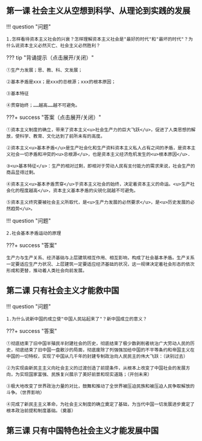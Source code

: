 ## 第一课 社会主义从空想到科学、从理论到实践的发展

!!! question "问题"

    1.怎样看待资本主义社会的兴衰？怎样理解资本主义社会是"最好的时代"和"最坏的时代"？为什么说资本主义必然灭亡、社会主义必然胜利？

??? tip "背诵提示（点击展开/关闭）"

    ①生产力发展；思、教、科、文发展；

    ②基本矛盾是xxx；是xxx的总根源；xxx的根本原因；

    ③基本特征

    ④贯穿始终；……越高……越不可避免。

???+ success "答案（点击展开/关闭）"

    ①资本主义制度的确立，带来了资本主义<u>社会生产力的巨大飞跃</u>，促进了人类思想的解放，使科学、教育、文化达到了前所未有的高度。

    ②资本主义<u>基本矛盾</u>是生产社会化和生产资料资本主义私人占有之间的矛盾，是资本主义社会一切矛盾和冲突的<u>总根源</u>，也是资本主义经济危机发生的<u>根本原因</u>.

    ③<u>基本特征</u>：生产的相对过剩，即相对于劳动人民有支付能力的需求来说，社会生产的商品显得过剩。

    ④资本主义<u>基本矛盾贯穿</u>于资本主义社会的始终，决定着资本主义的命运。<u>生产社会化的程度越高</u>，资本主义基本矛盾的尖锐化就越不可避免。

    ⑤资本主义终究要被社会主义所取代，是<u>生产力发展的必然要求</u>，是<u>历史发展的必然趋势</u>。

!!! question "问题"

    2.社会基本矛盾运动的原理

???+ success "答案"

    生产力与生产关系、经济基础与上层建筑相互作用、相互影响，构成了社会基本矛盾。生产关系一定要适应生产力状况、上层建筑一定要适应经济基础的状况，这一规律决定着社会形态的依次形成和更替，推动着人类社会向前发展。

## 第二课 只有社会主义才能救中国

!!! question "问题"

    1.为什么说新中国的成立使"中国人民站起来了"？新中国成立的意义？

???+ success "答案"

    ①彻底结束了旧中国半殖民半封建社会的历史，彻底结束了极少数剥削者统治广大劳动人民的历史，彻底结束了旧中国一盘散沙的局面，彻底废除了列强强加给中国的不平等条约和帝国主义在中国的一切特权，实现了中国从几千年的封建专制政治向人民民主的伟大飞跃：（诀别过去）

    ②为实现由新民主主义向社会主义的过渡创造了前提条件，从根本上改变了中国社会的发展方向，为实现国家富强、民族复兴展示了美好前景和现实道路；（开创未来）

    ③极大地改变了世界政治力量的对比，鼓舞和推动了全世界被压迫民族和被压迫人民争取解放的斗争。（世界影响）

    ④完成了新民主主义革命，为社会主义制度的确立奠定了基础，为当代中国一切发展进步奠定了根本政治前提和制度基础。（奠基）

## 第三课 只有中国特色社会主义才能发展中国